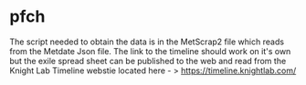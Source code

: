 # pfch
The script needed to obtain the data is in the MetScrap2 file which reads from the Metdate Json file. 
The link to the timeline should work on it's own but the exile spread sheet can be published to the web and read from the Knight Lab Timeline webstie located here - > https://timeline.knightlab.com/
